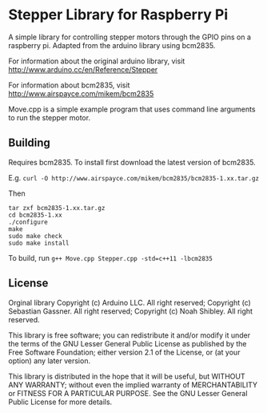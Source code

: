 Stepper Library for Raspberry Pi
================================

A simple library for controlling stepper motors through the GPIO pins on a raspberry pi.
Adapted from the arduino library using bcm2835.

For information about the original arduino library, visit
http://www.arduino.cc/en/Reference/Stepper

For information about bcm2835, visit
http://www.airspayce.com/mikem/bcm2835

Move.cpp is a simple example program that uses command line arguments to run the stepper motor.

Building
--------

Requires bcm2835. To install first download the latest version of bcm2835.

E.g. `curl -O http://www.airspayce.com/mikem/bcm2835/bcm2835-1.xx.tar.gz`

Then  
```
tar zxf bcm2835-1.xx.tar.gz
cd bcm2835-1.xx
./configure
make
sudo make check
sudo make install
```

To build, run `g++ Move.cpp Stepper.cpp -std=c++11 -lbcm2835`

License
-------

Orginal library
Copyright (c) Arduino LLC. All right reserved;
Copyright (c) Sebastian Gassner. All right reserved;
Copyright (c) Noah Shibley. All right reserved.

This library is free software; you can redistribute it and/or
modify it under the terms of the GNU Lesser General Public
License as published by the Free Software Foundation; either
version 2.1 of the License, or (at your option) any later version.

This library is distributed in the hope that it will be useful,
but WITHOUT ANY WARRANTY; without even the implied warranty of
MERCHANTABILITY or FITNESS FOR A PARTICULAR PURPOSE. See the GNU
Lesser General Public License for more details.
